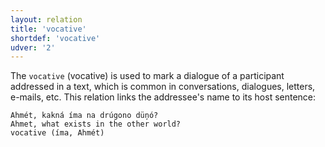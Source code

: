 ```yaml
---
layout: relation
title: 'vocative'
shortdef: 'vocative'
udver: '2'
---
```


The `vocative` (vocative) is used to mark a dialogue of a participant addressed in a text, which is common in conversations, dialogues, letters, e-mails, etc. This relation links the addressee's name to its host sentence: 


~~~ sdparse
Ahmét, kakná íma na drúgono düņó?  
Ahmet, what exists in the other world?       
vocative (íma, Ahmét)
~~~ 
